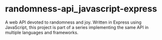 # randomness-api_javascript-express
A web API devoted to randomness and joy. Written in Express using JavaScript, this project is part of a series implementing the same API in multiple languages and frameworks.

